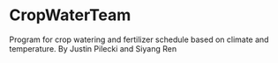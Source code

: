 # CropWaterTeam
Program for crop watering and fertilizer schedule based on climate and temperature.
By Justin Pilecki and Siyang Ren
